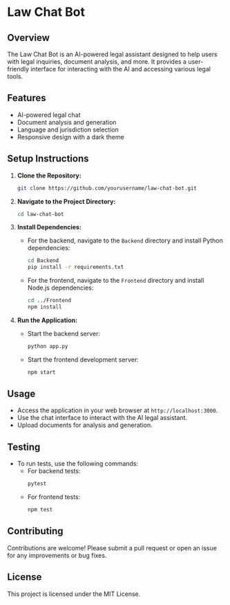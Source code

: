 # Law Chat Bot

## Overview
The Law Chat Bot is an AI-powered legal assistant designed to help users with legal inquiries, document analysis, and more. It provides a user-friendly interface for interacting with the AI and accessing various legal tools.

## Features
- AI-powered legal chat
- Document analysis and generation
- Language and jurisdiction selection
- Responsive design with a dark theme

## Setup Instructions
1. **Clone the Repository:**
   ```bash
   git clone https://github.com/yourusername/law-chat-bot.git
   ```

2. **Navigate to the Project Directory:**
   ```bash
   cd law-chat-bot
   ```

3. **Install Dependencies:**
   - For the backend, navigate to the `Backend` directory and install Python dependencies:
     ```bash
     cd Backend
     pip install -r requirements.txt
     ```
   - For the frontend, navigate to the `Frontend` directory and install Node.js dependencies:
     ```bash
     cd ../Frontend
     npm install
     ```

4. **Run the Application:**
   - Start the backend server:
     ```bash
     python app.py
     ```
   - Start the frontend development server:
     ```bash
     npm start
     ```

## Usage
- Access the application in your web browser at `http://localhost:3000`.
- Use the chat interface to interact with the AI legal assistant.
- Upload documents for analysis and generation.

## Testing
- To run tests, use the following commands:
  - For backend tests:
    ```bash
    pytest
    ```
  - For frontend tests:
    ```bash
    npm test
    ```

## Contributing
Contributions are welcome! Please submit a pull request or open an issue for any improvements or bug fixes.

## License
This project is licensed under the MIT License.
